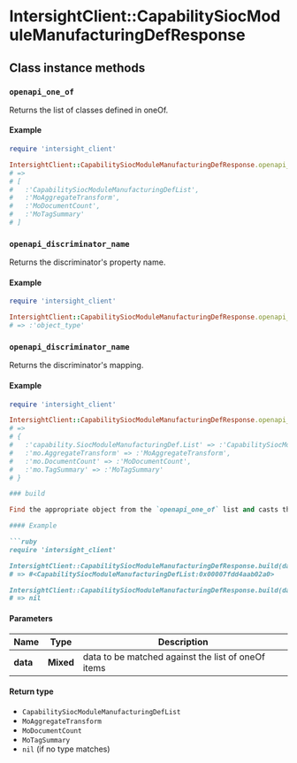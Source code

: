 # IntersightClient::CapabilitySiocModuleManufacturingDefResponse

## Class instance methods

### `openapi_one_of`

Returns the list of classes defined in oneOf.

#### Example

```ruby
require 'intersight_client'

IntersightClient::CapabilitySiocModuleManufacturingDefResponse.openapi_one_of
# =>
# [
#   :'CapabilitySiocModuleManufacturingDefList',
#   :'MoAggregateTransform',
#   :'MoDocumentCount',
#   :'MoTagSummary'
# ]
```

### `openapi_discriminator_name`

Returns the discriminator's property name.

#### Example

```ruby
require 'intersight_client'

IntersightClient::CapabilitySiocModuleManufacturingDefResponse.openapi_discriminator_name
# => :'object_type'
```

### `openapi_discriminator_name`

Returns the discriminator's mapping.

#### Example

```ruby
require 'intersight_client'

IntersightClient::CapabilitySiocModuleManufacturingDefResponse.openapi_discriminator_mapping
# =>
# {
#   :'capability.SiocModuleManufacturingDef.List' => :'CapabilitySiocModuleManufacturingDefList',
#   :'mo.AggregateTransform' => :'MoAggregateTransform',
#   :'mo.DocumentCount' => :'MoDocumentCount',
#   :'mo.TagSummary' => :'MoTagSummary'
# }

### build

Find the appropriate object from the `openapi_one_of` list and casts the data into it.

#### Example

```ruby
require 'intersight_client'

IntersightClient::CapabilitySiocModuleManufacturingDefResponse.build(data)
# => #<CapabilitySiocModuleManufacturingDefList:0x00007fdd4aab02a0>

IntersightClient::CapabilitySiocModuleManufacturingDefResponse.build(data_that_doesnt_match)
# => nil
```

#### Parameters

| Name | Type | Description |
| ---- | ---- | ----------- |
| **data** | **Mixed** | data to be matched against the list of oneOf items |

#### Return type

- `CapabilitySiocModuleManufacturingDefList`
- `MoAggregateTransform`
- `MoDocumentCount`
- `MoTagSummary`
- `nil` (if no type matches)

